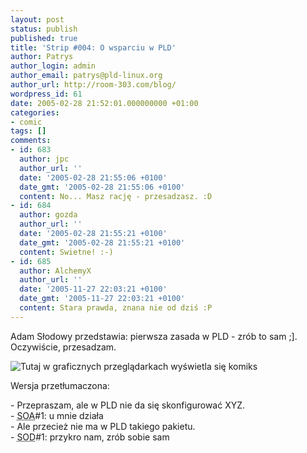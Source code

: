 ```yaml
---
layout: post
status: publish
published: true
title: 'Strip #004: O wsparciu w PLD'
author: Patrys
author_login: admin
author_email: patrys@pld-linux.org
author_url: http://room-303.com/blog/
wordpress_id: 61
date: 2005-02-28 21:52:01.000000000 +01:00
categories:
- comic
tags: []
comments:
- id: 683
  author: jpc
  author_url: ''
  date: '2005-02-28 21:55:06 +0100'
  date_gmt: '2005-02-28 21:55:06 +0100'
  content: No... Masz rację - przesadzasz. :D
- id: 684
  author: gozda
  author_url: ''
  date: '2005-02-28 21:55:21 +0100'
  date_gmt: '2005-02-28 21:55:21 +0100'
  content: Swietne! :-)
- id: 685
  author: AlchemyX
  author_url: ''
  date: '2005-11-27 22:03:21 +0100'
  date_gmt: '2005-11-27 22:03:21 +0100'
  content: Stara prawda, znana nie od dziś :P
---
```

<p>Adam Słodowy przedstawia: pierwsza zasada w PLD - zrób to sam ;]. Oczywiście, przesadzam.</p>

<p class="strip"><img src="http://patrys.icenter.pl/comic/004-user-support.png" alt="Tutaj w graficznych przeglądarkach wyświetla się komiks" /></p>

<p>Wersja przetłumaczona:</p>

<p>- Przepraszam, ale w PLD nie da się skonfigurować XYZ.<br />
- <abbr title="Standardowa Odpowiedź Administratora">SOA</abbr>#1: u mnie działa<br />
- Ale przecież nie ma w PLD takiego pakietu.<br />
- <abbr title="Standardowa Odpowiedź Dewelopera">SOD</abbr>#1: przykro nam, zrób sobie sam</p>
